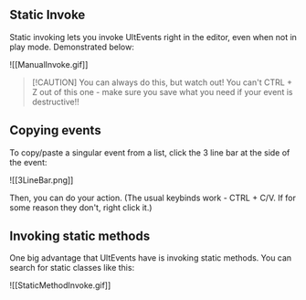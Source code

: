 ## Static Invoke

Static invoking lets you invoke UltEvents right in the editor, even when not in play mode. Demonstrated below:

![[ManualInvoke.gif]]

> [!CAUTION] You can always do this, but watch out! You can't CTRL + Z out of this one - make sure you save what you need if your event is destructive!!

## Copying events
To copy/paste a singular event from a list, click the 3 line bar at the side of the event:

![[3LineBar.png]]

Then, you can do your action. (The usual keybinds work - CTRL + C/V. If for some reason they don't, right click it.)
## Invoking static methods

One big advantage that UltEvents have is invoking static methods. You can search for static classes like this:

![[StaticMethodInvoke.gif]]